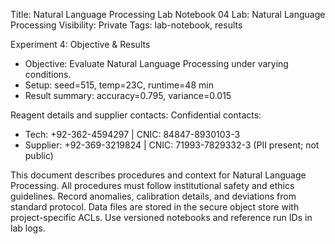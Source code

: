 Title: Natural Language Processing Lab Notebook 04
Lab: Natural Language Processing
Visibility: Private
Tags: lab-notebook, results

Experiment 4: Objective & Results
- Objective: Evaluate Natural Language Processing under varying conditions.
- Setup: seed=515, temp=23C, runtime=48 min
- Result summary: accuracy=0.795, variance=0.015

Reagent details and supplier contacts:
Confidential contacts:
- Tech: +92-362-4594297 | CNIC: 84847-8930103-3
- Supplier: +92-369-3219824 | CNIC: 71993-7829332-3
(PII present; not public)

This document describes procedures and context for Natural Language Processing.
All procedures must follow institutional safety and ethics guidelines.
Record anomalies, calibration details, and deviations from standard protocol.
Data files are stored in the secure object store with project-specific ACLs.
Use versioned notebooks and reference run IDs in lab logs.
